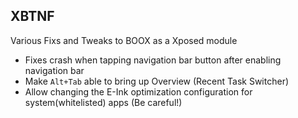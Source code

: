 ## XBTNF

Various Fixs and Tweaks to BOOX as a Xposed module

- Fixes crash when tapping navigation bar button after enabling navigation bar
- Make `Alt+Tab` able to bring up Overview (Recent Task Switcher)
- Allow changing the E-Ink optimization configuration for system(whitelisted) apps (Be careful!)